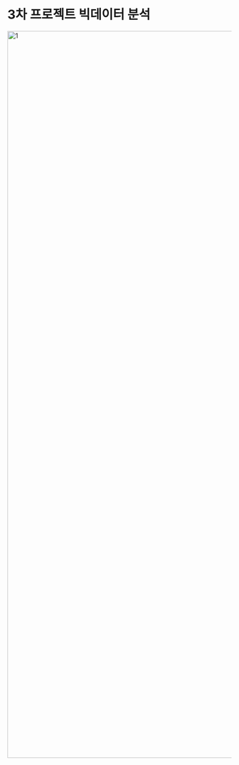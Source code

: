 # 3차 프로젝트 빅데이터 분석

<img width="1633" alt="1" src="https://github.com/sonyuyoung/forProject3_Navy/assets/139303925/f8486adf-f0bc-4428-8f01-baaf19260929">
